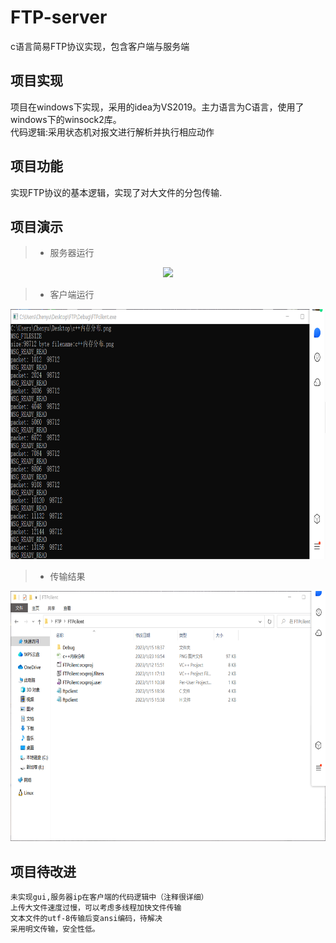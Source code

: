 # FTP-server
c语言简易FTP协议实现，包含客户端与服务端<br>
## 项目实现<br>
   项目在windows下实现，采用的idea为VS2019。主力语言为C语言，使用了windows下的winsock2库。<br>
   代码逻辑:采用状态机对报文进行解析并执行相应动作
## 项目功能<br>
   实现FTP协议的基本逻辑，实现了对大文件的分包传输.
## 项目演示<br>
> * 服务器运行

<div align=center><img src="https://github.com/Eren-cc/FTP-server/tree/main/image/001.png" height="400"> </div>

> * 客户端运行

<div align=center><img src="https://raw.githubusercontent.com/Eren-cc/FTP-server/main/image/002.png" height="400"/> </div>

> * 传输结果

<div align=center><img src="https://raw.githubusercontent.com/Eren-cc/FTP-server/main/image/003.png" height="400"/> </div>

## 项目待改进<br>
    未实现gui,服务器ip在客户端的代码逻辑中（注释很详细）
    上传大文件速度过慢，可以考虑多线程加快文件传输
    文本文件的utf-8传输后变ansi编码，待解决
    采用明文传输，安全性低。

